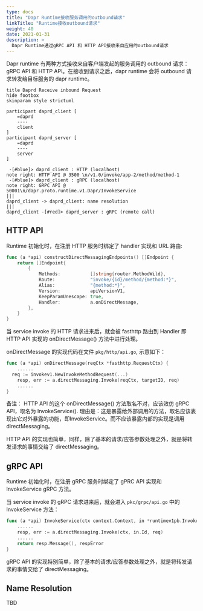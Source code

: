 ```yaml
---
type: docs
title: "Dapr Runtime接收服务调用的outbound请求"
linkTitle: "Runtime接收outbound请求"
weight: 40
date: 2021-01-31
description: >
  Dapr Runtime通过gRPC API 和 HTTP API接收来自应用的outbound请求
---
```


Dapr runtime 有两种方式接收来自客户端发起的服务调用的 outbound 请求：gRPC API 和 HTTP API。在接收到请求之后，dapr runtime 会将 outbound 请求转发给目标服务的 dapr runtime。

```plantuml
title Daprd Receive inbound Request
hide footbox
skinparam style strictuml

participant daprd_client [
    =daprd
    ----
    client
]
participant daprd_server [
    =daprd
    ----
    server
]

 -[#blue]> daprd_client : HTTP (localhost)
note right: HTTP API @ 3500 \n/v1.0/invoke/app-2/method/method-1
 -[#blue]> daprd_client : gRPC (localhost)
note right: GRPC API @ 50001\n/dapr.proto.runtime.v1.Dapr/InvokeService
|||
daprd_client -> daprd_client: name resolution
|||
daprd_client -[#red]> daprd_server : gRPC (remote call)
```



## HTTP API

Runtime 初始化时，在注册 HTTP 服务时绑定了 handler 实现和 URL 路由:

```go
func (a *api) constructDirectMessagingEndpoints() []Endpoint {
	return []Endpoint{
		{
			Methods:           []string{router.MethodWild},
			Route:             "invoke/{id}/method/{method:*}",
			Alias:             "{method:*}",
			Version:           apiVersionV1,
			KeepParamUnescape: true,
			Handler:           a.onDirectMessage,
		},
	}
}
```

当 service invoke 的 HTTP 请求进来后，就会被 fasthttp 路由到 Handler 即 HTTP API 实现的 onDirectMessage() 方法中进行处理。

onDirectMessage 的实现代码在文件 `pkg/http/api.go`, 示意如下：

```go
func (a *api) onDirectMessage(reqCtx *fasthttp.RequestCtx) {
	......
  req := invokev1.NewInvokeMethodRequest(...)
	resp, err := a.directMessaging.Invoke(reqCtx, targetID, req)
	......
}
```

备注： HTTP API 的这个 onDirectMessage() 方法取名不对，应该效仿 gRPC API，取名为 InvokeService(). 理由是：这是暴露给外部调用的方法，取名应该表现出它对外暴露的功能，即InvokeService。而不应该暴露内部的实现是调用 directMessaging。

HTTP API 的实现也简单，同样，除了基本的请求/应答参数处理之外，就是将转发请求的事情交给了 directMessaging。



## gRPC API

Runtime 初始化时，在注册 gRPC 服务时绑定了 gPRC API 实现和 InvokeService gRPC 方法。

当 service invoke 的 gRPC 请求进来后，就会进入 `pkc/grpc/api.go` 中的 InvokeService 方法：

```go
func (a *api) InvokeService(ctx context.Context, in *runtimev1pb.InvokeServiceRequest) (*commonv1pb.InvokeResponse, error) {
	......
	resp, err := a.directMessaging.Invoke(ctx, in.Id, req)
	......
	return resp.Message(), respError
}
```

gRPC API 的实现特别简单，除了基本的请求/应答参数处理之外，就是将转发请求的事情交给了 directMessaging。



## Name Resolution

TBD
